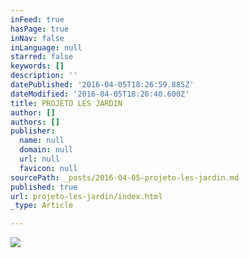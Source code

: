 ```yaml
---
inFeed: true
hasPage: true
inNav: false
inLanguage: null
starred: false
keywords: []
description: ''
datePublished: '2016-04-05T18:26:59.885Z'
dateModified: '2016-04-05T18:26:40.600Z'
title: PROJETO LES JARDIN
author: []
authors: []
publisher:
  name: null
  domain: null
  url: null
  favicon: null
sourcePath: _posts/2016-04-05-projeto-les-jardin.md
published: true
url: projeto-les-jardin/index.html
_type: Article

---
```

![](https://the-grid-user-content.s3-us-west-2.amazonaws.com/a45d8386-356c-40b1-b3d4-68761c181e5f.jpg)